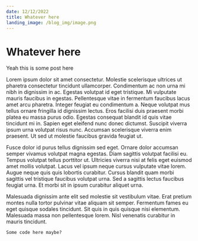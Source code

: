 ```yaml
---
date: 12/12/2022
title: Whatever here
landing_image: /blog_img/image.png
---
```


# Whatever here

Yeah this is some post here

Lorem ipsum dolor sit amet consectetur. Molestie scelerisque ultrices ut pharetra consectetur tincidunt ullamcorper. Condimentum ac non urna mi nibh in dignissim in ac. Egestas volutpat id eget tristique. Mi vulputate mauris faucibus in egestas. Pellentesque vitae in fermentum faucibus lacus amet arcu pharetra. Integer feugiat eu condimentum a. Neque volutpat mus tellus ornare fringilla id dignissim lectus. Eros facilisi duis praesent morbi platea eu massa purus odio. Egestas consequat blandit id quis vitae tincidunt mi in. Sapien eget eleifend nunc donec dictumst. Suscipit viverra ipsum urna volutpat risus nunc. Accumsan scelerisque viverra enim praesent. Ut sed ut molestie faucibus gravida feugiat ut.

Fusce dolor id purus tellus dignissim sed eget. Ornare dolor accumsan semper vivamus volutpat magna egestas. Diam sagittis volutpat facilisi eu. Tempus volutpat tellus porttitor ut. Ultricies viverra nisi at felis eget euismod amet mollis volutpat. Lacus vel ipsum neque cursus vulputate vitae lorem. Augue neque quis quis lobortis curabitur. Cursus blandit quam morbi sagittis vel tristique faucibus volutpat urna. Sed a sagittis lectus faucibus feugiat urna. Et morbi sit in ipsum curabitur aliquet urna.

Malesuada dignissim ante elit sed molestie sit vestibulum vitae. Erat pretium montes nulla tortor pulvinar vitae aliquam sit semper. Fermentum fames eu eget quisque sodales tincidunt. Sit quis in quis quisque nisi elementum. Malesuada massa non pellentesque lorem. Nisl venenatis curabitur in mauris tincidunt.

```
Some code here maybe?
```
